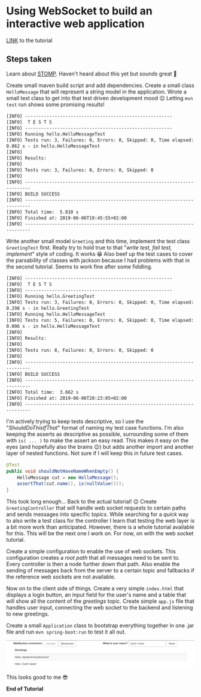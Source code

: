 # Using WebSocket to build an interactive web application

[LINK](https://spring.io/guides/gs/messaging-stomp-websocket/) to the tutorial

## Steps taken

Learn about [STOMP](https://en.wikipedia.org/wiki/Streaming_Text_Oriented_Messaging_Protocol). Haven't heard about this yet but sounds great 🙂

Create small maven build script and add dependencies. Create a small class `HelloMessage` that will represent a string model in the application. Wrote a small test class to get into that test driven development mood 😉 Letting `mvn test` run shows some promising results!

```
[INFO] -------------------------------------------------------
[INFO]  T E S T S
[INFO] -------------------------------------------------------
[INFO] Running hello.HelloMessageTest
[INFO] Tests run: 3, Failures: 0, Errors: 0, Skipped: 0, Time elapsed: 0.062 s - in hello.HelloMessageTest
[INFO]
[INFO] Results:
[INFO]
[INFO] Tests run: 3, Failures: 0, Errors: 0, Skipped: 0
[INFO]
[INFO] ------------------------------------------------------------------------
[INFO] BUILD SUCCESS
[INFO] ------------------------------------------------------------------------
[INFO] Total time:  5.810 s
[INFO] Finished at: 2019-06-06T19:45:55+02:00
[INFO] ------------------------------------------------------------------------
```

Write another small model `Greeting` and this time, implement the test class `GreetingTest` first. Really try to hold true to that "*write test, fail test, implement*" style of coding. It works 😁 Also beef up the test cases to cover the parsability of classes with jackson because I had problems with that in the second tutorial. Seems to work fine after some fiddling.

```
[INFO] -------------------------------------------------------
[INFO]  T E S T S
[INFO] -------------------------------------------------------
[INFO] Running hello.GreetingTest
[INFO] Tests run: 3, Failures: 0, Errors: 0, Skipped: 0, Time elapsed: 0.298 s - in hello.GreetingTest
[INFO] Running hello.HelloMessageTest
[INFO] Tests run: 5, Failures: 0, Errors: 0, Skipped: 0, Time elapsed: 0.006 s - in hello.HelloMessageTest
[INFO]
[INFO] Results:
[INFO]
[INFO] Tests run: 8, Failures: 0, Errors: 0, Skipped: 0
[INFO]
[INFO] ------------------------------------------------------------------------
[INFO] BUILD SUCCESS
[INFO] ------------------------------------------------------------------------
[INFO] Total time:  3.662 s
[INFO] Finished at: 2019-06-06T20:23:05+02:00
[INFO] ------------------------------------------------------------------------
```

I'm actively trying to keep tests descriptive, so I use the "*ShouldDoThisIfThat*" format of naming my test case functions. I'm also keeping the asserts as descriptive as possible, surrounding some of them with `is( ... )` to make the assert an easy read. This makes it easy on the eyes (and hopefully also the brains 😉) but adds another import and another layer of nested functions. Not sure if I will keep this in future test cases.

```java
@Test
public void shouldNotHaveNameWhenEmpty() {
    HelloMessage cut = new HelloMessage();
    assertThat(cut.name(), is(nullValue()));
}
```

This took long enough... Back to the actual tutorial! 😉 Create `GreetingController` that will handle web socket requests to certain paths and sends messages into specific *topics*. While searching for a *quick* way to also write a test class for the controller I learn that testing the web layer is a bit more work than anticipated. However, there is a whole tutorial available for this. This will be the next one I work on. For now, on with the web socket tutorial.

Create a simple configuration to enable the use of web sockets. This configuration creates a *root path* that all messages need to be sent to. Every controller is then a node further down that path. Also enable the sending of messages back from the server to a certain topic and fallbacks if the reference web sockets are not available.

Now on to the client side of things. Create a very simple `index.html` that displays a login button, an input field for the user's name and a table that will show all the content of the *greetings* topic. Create simple `app.js` file that handles user input, connecting the web socket to the backend and listening to new greetings.

Create a small `Application` class to bootstrap everything together in one .jar file and run `mvn spring-boot:run` to test it all out.

![Result in Browser](./assets/result_on_browser.png)

This looks good to me 😎

**End of Tutorial**